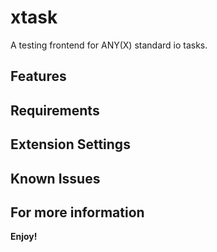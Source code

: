 # xtask
A testing frontend for ANY(X) standard io tasks.

## Features

## Requirements

## Extension Settings

## Known Issues

## For more information

**Enjoy!**
